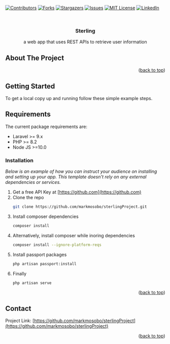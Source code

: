 <!-- PROJECT SHIELDS -->
<!--
*** I'm using markdown "reference style" links for readability.
*** Reference links are enclosed in brackets [ ] instead of parentheses ( ).
*** See the bottom of this document for the declaration of the reference variables
*** for contributors-url, forks-url, etc. This is an optional, concise syntax you may use.
*** https://www.markdownguide.org/basic-syntax/#reference-style-links
-->
[![Contributors][contributors-shield]][contributors-url]
[![Forks][forks-shield]][forks-url]
[![Stargazers][stars-shield]][stars-url]
[![Issues][issues-shield]][issues-url]
[![MIT License][license-shield]][license-url]
[![LinkedIn][linkedin-shield]][linkedin-url]

<!-- PROJECT LOGO -->
<br />
<div align="center">
  <a href="https://github.com/markmosobo/sterlingProject">
<!--     <img src="images/logo.png" alt="Logo" width="80" height="80"> -->
  </a>

  <h3 align="center"> Sterling</h3>

  <p align="center">
    a web app that uses REST APIs to retrieve user information
    <br />

  </p>
</div>

<!-- ABOUT THE PROJECT -->
## About The Project



<p align="right">(<a href="#top">back to top</a>)</p>

<!-- GETTING STARTED -->
## Getting Started

To get a local copy up and running follow these simple example steps.

## Requirements

The current package requirements are:

- Laravel >= 9.x
- PHP >= 8.2
- Node JS >=10.0

### Installation

_Below is an example of how you can instruct your audience on installing and setting up your app. This template doesn't rely on any external dependencies or services._

1. Get a free API Key at [https://github.com](https://github.com)
2. Clone the repo
   ```sh
   git clone https://github.com/markmosobo/sterlingProject.git
   ```
3. Install composer dependencies
   ```sh
   composer install
   ```
3. Alternatively, install composer while inoring dependencies
   ```sh
   composer install --ignore-platform-reqs
   ```
4. Install passport packages
   ```sh
   php artisan passport:install
   ```  
7. Finally
   ```sh
   php artisan serve
   ```   
<p align="right">(<a href="#top">back to top</a>)</p>

<!-- CONTACT -->
## Contact

<!-- Your Name - [@your_twitter](https://twitter.com/markmosobo) - email@example.com
 -->
Project Link: [https://github.com/markmosobo/sterlingProject](https://github.com/markmosobo/sterlingProject)

<p align="right">(<a href="#top">back to top</a>)</p>

<!-- MARKDOWN LINKS & IMAGES -->
<!-- https://www.markdownguide.org/basic-syntax/#reference-style-links -->
[contributors-shield]: https://img.shields.io/github/contributors/markmosobo/sterlingProject.svg?style=for-the-badge
[contributors-url]: https://github.com/markmosobo/sterlingProject/graphs/contributors
[forks-shield]: https://img.shields.io/github/forks/markmosobo/sterlingProject.svg?style=for-the-badge
[forks-url]: https://github.com/markmosobo/sterlingProject/network/members
[stars-shield]: https://img.shields.io/github/stars/markmosobo/sterlingProject.svg?style=for-the-badge
[stars-url]: https://github.com/markmosobo/sterlingProject/stargazers
[issues-shield]: https://img.shields.io/github/issues/markmosobo/sterlingProject.svg?style=for-the-badge
[issues-url]: https://github.com/markmosobo/sterlingProject/issues
[license-shield]: https://img.shields.io/github/license/markmosobo/sterlingProject.svg?style=for-the-badge
[license-url]: https://github.com/markmosobo/sterlingProject/LICENSE.txt
[linkedin-shield]: https://img.shields.io/badge/-LinkedIn-black.svg?style=for-the-badge&logo=linkedin&colorB=555
[linkedin-url]: https://linkedin.com/in/mark-mosobo
